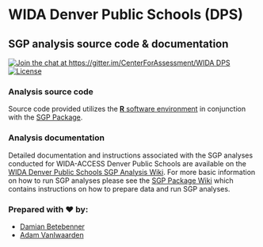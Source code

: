 WIDA Denver Public Schools (DPS)
=============

SGP analysis source code & documentation
-----------------------------------------

[![Join the chat at https://gitter.im/CenterForAssessment/WIDA DPS](https://badges.gitter.im/Join%20Chat.svg)](https://gitter.im/CenterForAssessment/WIDA_DPS?utm_source=badge&utm_medium=badge&utm_campaign=pr-badge&utm_content=badge) [![License](http://img.shields.io/badge/license-GPL%203-brightgreen.svg?style=flat)](https://github.com/CenterForAssessment/WIDA_DPS/blob/master/LICENSE.md)

### Analysis source code

Source code provided utilizes the [**R** software environment](http://cran.r-project.org/) in conjunction with the [SGP Package](https://github.com/CenterForAssessment/SGP).

### Analysis documentation

Detailed documentation and instructions associated with the SGP analyses conducted for WIDA-ACCESS Denver Public Schools are available on the 
[WIDA Denver Public Schools SGP Analysis Wiki](https://github.com/CenterForAssessment/WIDA_DPS/wiki). For more basic information on how to run 
SGP analyses please see the [SGP Package Wiki](https://github.com/CenterForAssessment/SGP/wiki/Home) which contains instructions on how to 
prepare data and run SGP analyses.

### Prepared with :heart: by:

* [Damian Betebenner](https://github.com/dbetebenner)
* [Adam VanIwaarden](https://github.com/adamvi)

